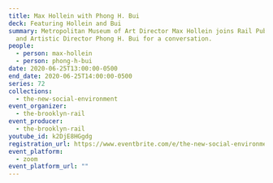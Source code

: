 ```yaml
---
title: Max Hollein with Phong H. Bui
deck: Featuring Hollein and Bui
summary: Metropolitan Museum of Art Director Max Hollein joins Rail Publisher
  and Artistic Director Phong H. Bui for a conversation.
people:
  - person: max-hollein
  - person: phong-h-bui
date: 2020-06-25T13:00:00-0500
end_date: 2020-06-25T14:00:00-0500
series: 72
collections:
  - the-new-social-environment
event_organizer:
  - the-brooklyn-rail
event_producer:
  - the-brooklyn-rail
youtube_id: k2DjE8HGgdg
registration_url: https://www.eventbrite.com/e/the-new-social-environment-73-max-hollein-tickets-110222221632
event_platform:
  - zoom
event_platform_url: ""
---
```

